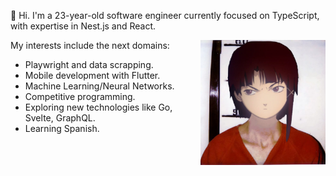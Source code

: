 👋 Hi. I'm a 23-year-old software engineer currently focused on TypeScript, with expertise in Nest.js and React. 

<img align="right" width="200" height="200" src="lain.jpg">

My interests include the next domains:

  - Playwright and data scrapping.
  - Mobile development with Flutter.
  - Machine Learning/Neural Networks.
  - Competitive programming.
  - Exploring new technologies like Go, Svelte, GraphQL.
  - Learning Spanish.


<!--
**nonme/nonme** is a ✨ _special_ ✨ repository because its `README.md` (this file) appears on your GitHub profile.

Here are some ideas to get you started:

- 🔭 I’m currently working on ...
- 🌱 I’m currently learning ...
- 👯 I’m looking to collaborate on ...
- 🤔 I’m looking for help with ...
- 💬 Ask me about ...
- 📫 How to reach me: ...
- 😄 Pronouns: ...
- ⚡ Fun fact: ...
-->
